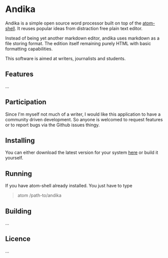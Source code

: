 # Andika

Andika is a simple open source word processor built on top of the [atom-shell](atom-shell). It reuses popular ideas from distraction free plain text editor.

Instead of being yet another markdown editor, andika uses markdown as a file storing format. The edition itself remaining purely HTML with basic formatting capabilities.

This software is aimed at writers, journalists and students.

## Features

...

## Participation

Since I'm myself not much of a writer, I would like this application to have a community driven development. So anyone is welcomed to request features or to report bugs via the Github issues thingy.

## Installing

You can either download the latest version for your system [here](here) or build it yourself.

## Running

If you have atom-shell already installed. You just have to type 

> atom /path-to/andika

## Building

...

## Licence

...